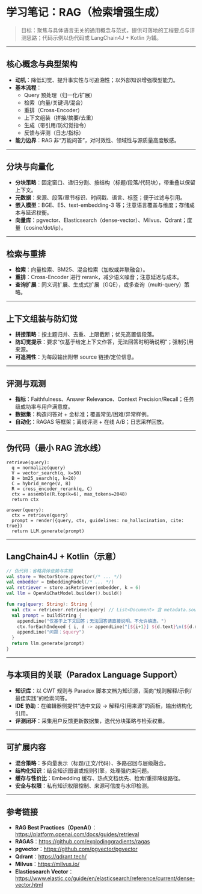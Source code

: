# 学习笔记：RAG（检索增强生成）

> 目标：聚焦与具体语言无关的通用概念与范式，提供可落地的工程要点与评测思路；代码示例以伪代码或 LangChain4J + Kotlin 为辅。

---

## 核心概念与典型架构

- **动机**：降低幻觉、提升事实性与可追溯性；以外部知识增强模型能力。
- **基本流程**：
  - Query 预处理（归一化/扩展）
  - 检索（向量/关键词/混合）
  - 重排（Cross-Encoder）
  - 上下文组装（拼接/摘要/去重）
  - 生成（带引用/防幻觉指令）
  - 反馈与评测（日志/指标）
- **能力边界**：RAG 非“万能问答”，对时效性、领域性与源质量高度敏感。

---

## 分块与向量化

- **分块策略**：固定窗口、递归分割、按结构（标题/段落/代码块），带重叠以保留上下文。
- **元数据**：来源、段落/章节标识、时间戳、语言、标签；便于过滤与引用。
- **嵌入模型**：BGE、E5、text-embedding-3 等；注意语言覆盖与维度；存储成本与延迟权衡。
- **向量库**：pgvector、Elasticsearch（dense-vector）、Milvus、Qdrant；度量（cosine/dot/ip）。

---

## 检索与重排

- **检索**：向量检索、BM25、混合检索（加权或并联融合）。
- **重排**：Cross-Encoder 进行 rerank，减少语义噪音；注意延迟与成本。
- **查询扩展**：同义词扩展、生成式扩展（GQE），或多查询（multi-query）策略。

---

## 上下文组装与防幻觉

- **拼接策略**：按主题归并、去重、上限截断；优先高置信段落。
- **防幻觉提示**：要求“仅基于给定上下文作答，无法回答时明确说明”；强制引用来源。
- **可追溯性**：为每段输出附带 source 链接/定位信息。

---

## 评测与观测

- **指标**：Faithfulness、Answer Relevance、Context Precision/Recall；任务级成功率与用户满意度。
- **数据集**：构造问答对 + 金标准；覆盖常见/困难/异常样例。
- **自动化**：RAGAS 等框架；离线评测 + 在线 A/B；日志采样回放。

---

## 伪代码（最小 RAG 流水线）

```pseudo
retrieve(query):
  q = normalize(query)
  V = vector_search(q, k=50)
  B = bm25_search(q, k=20)
  C = hybrid_merge(V, B)
  R = cross_encoder_rerank(q, C)
  ctx = assemble(R.top(k=6), max_tokens=2048)
  return ctx

answer(query):
  ctx = retrieve(query)
  prompt = render({query, ctx, guidelines: no_hallucination, cite: true})
  return LLM.generate(prompt)
```

---

## LangChain4J + Kotlin（示意）

```kotlin
// 伪代码：省略具体依赖与实现
val store = VectorStore.pgvector(/* ... */)
val embedder = EmbeddingModel(/* ... */)
val retriever = store.asRetriever(embedder, k = 6)
val llm = OpenAiChatModel.builder().build()

fun rag(query: String): String {
  val ctx = retriever.retrieve(query) // List<Document> 含 metadata.source
  val prompt = buildString {
    appendLine("仅基于上下文回答；无法回答请直接说明。不允许编造。")
    ctx.forEachIndexed { i, d -> appendLine("[${i+1}] ${d.text}\n(${d.metadata["source"]})") }
    appendLine("问题：$query")
  }
  return llm.generate(prompt)
}
```

---

## 与本项目的关联（Paradox Language Support）

- **知识库**：以 CWT 规则与 Paradox 脚本文档为知识源，面向“规则解释/示例/最佳实践”的检索问答。
- **IDE 协助**：在编辑器侧提供“选中文段 -> 解释/引用来源”的面板，输出结构化引用。
- **评测闭环**：采集用户反馈更新数据集，迭代分块策略与检索权重。

---

## 可扩展内容

- **混合策略**：多向量表示（标题/正文/代码）、多路召回与层级融合。
- **结构化知识**：结合知识图谱或规则引擎，处理强约束问题。
- **缓存与性价比**：Embedding 缓存、热点文档优先、检索/重排降级路径。
- **安全与权限**：私有知识权限控制、来源可信度与水印检测。

---

## 参考链接

- **RAG Best Practices（OpenAI）**：https://platform.openai.com/docs/guides/retrieval
- **RAGAS**：https://github.com/explodinggradients/ragas
- **pgvector**：https://github.com/pgvector/pgvector
- **Qdrant**：https://qdrant.tech/
- **Milvus**：https://milvus.io/
- **Elasticsearch Vector**：https://www.elastic.co/guide/en/elasticsearch/reference/current/dense-vector.html
